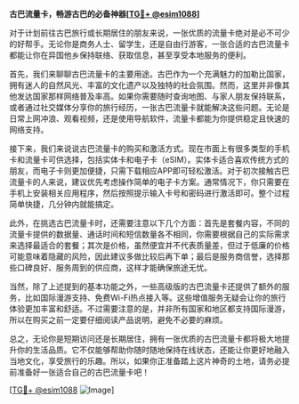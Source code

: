 **古巴流量卡，畅游古巴的必备神器[[TG💪+ @esim1088](https://t.me/s/esim1088)]**

对于计划前往古巴旅行或长期居住的朋友来说，一张优质的流量卡绝对是必不可少的好帮手。无论你是商务人士、留学生，还是自由行游客，一张合适的古巴流量卡都能让你在异国他乡保持联络、获取信息，甚至享受本地服务的便利。

首先，我们来聊聊古巴流量卡的主要用途。古巴作为一个充满魅力的加勒比国家，拥有迷人的自然风光、丰富的文化遗产以及独特的社会氛围。然而，这里并非像其他发达国家那样网络普及率高。如果你需要随时查询地图、与家人朋友保持联系，或者通过社交媒体分享你的旅行经历，一张古巴流量卡就能解决这些问题。无论是日常上网冲浪、观看视频，还是使用导航软件，流量卡都能为你提供稳定且快速的网络支持。

接下来，我们来说说古巴流量卡的购买和激活方式。现在市面上有很多类型的手机卡和流量卡可供选择，包括实体卡和电子卡（eSIM）。实体卡适合喜欢传统方式的朋友，而电子卡则更加便捷，只需下载相应APP即可轻松激活。对于初次接触古巴流量卡的人来说，建议优先考虑操作简单的电子卡方案。通常情况下，你只需要在手机上安装相关应用程序，然后按照提示输入卡号和密码进行激活即可。整个过程简单快捷，几分钟内就能搞定。

此外，在挑选古巴流量卡时，还需要注意以下几个方面：首先是套餐内容，不同的流量卡提供的数据量、通话时间和短信数量各不相同，你需要根据自己的实际需求来选择最适合的套餐；其次是价格，虽然便宜并不代表质量差，但过于低廉的价格可能意味着隐藏的风险，因此建议多做比较后再下单；最后是服务商信誉，选择那些口碑良好、服务周到的供应商，这样才能确保旅途无忧。

当然，除了上述提到的基本功能之外，一些高级版的古巴流量卡还提供了额外的服务，比如国际漫游支持、免费Wi-Fi热点接入等。这些增值服务无疑会让你的旅行体验更加丰富和舒适。不过需要注意的是，并非所有国家和地区都支持国际漫游，所以在购买之前一定要仔细阅读产品说明，避免不必要的麻烦。

总之，无论你是短期访问还是长期居住，拥有一张优质的古巴流量卡都将极大地提升你的生活品质。它不仅能够帮助你随时随地保持在线状态，还能让你更好地融入当地文化，享受旅行的乐趣。所以，如果你正准备踏上这片神奇的土地，请务必提前准备好一张适合自己的古巴流量卡吧！

[[TG💪+ @esim1088](https://t.me/s/esim1088) ![Image](https://i.postimg.cc/4NQfJmqS/Snipaste-2025-05-13-00-14-12.png)]